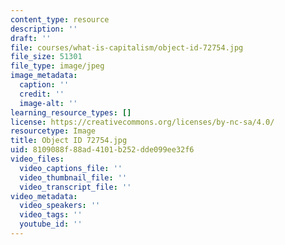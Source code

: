 ```yaml
---
content_type: resource
description: ''
draft: ''
file: courses/what-is-capitalism/object-id-72754.jpg
file_size: 51301
file_type: image/jpeg
image_metadata:
  caption: ''
  credit: ''
  image-alt: ''
learning_resource_types: []
license: https://creativecommons.org/licenses/by-nc-sa/4.0/
resourcetype: Image
title: Object ID 72754.jpg
uid: 8109088f-88ad-4101-b252-dde099ee32f6
video_files:
  video_captions_file: ''
  video_thumbnail_file: ''
  video_transcript_file: ''
video_metadata:
  video_speakers: ''
  video_tags: ''
  youtube_id: ''
---
```

